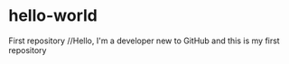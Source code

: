 # hello-world
First repository
//Hello, I'm a developer new to GitHub and this is my first repository
